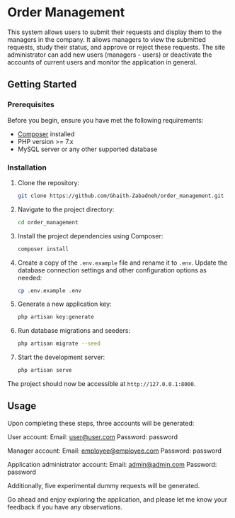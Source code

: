 
# Order Management

This system allows users to submit their requests and display them to the managers in the company.
It allows managers to view the submitted requests, study their status, and approve or reject these requests.
The site administrator can add new users (managers - users) or deactivate the accounts of current users and monitor the application in general.


## Getting Started

### Prerequisites

Before you begin, ensure you have met the following requirements:
- [Composer](https://getcomposer.org/) installed
- PHP version >= 7.x
- MySQL server or any other supported database

### Installation

1. Clone the repository:

   ```bash
   git clone https://github.com/Ghaith-Zabadneh/order_management.git
   ```

2. Navigate to the project directory:

   ```bash
   cd order_management
   ```

3. Install the project dependencies using Composer:

   ```bash
   composer install
   ```

4. Create a copy of the `.env.example` file and rename it to `.env`. Update the database connection settings and other configuration options as needed:

   ```bash
   cp .env.example .env
   ```

5. Generate a new application key:

   ```bash
   php artisan key:generate
   ```

6. Run database migrations and seeders:

   ```bash
   php artisan migrate --seed
   ```

7. Start the development server:

   ```bash
   php artisan serve
   ```

The project should now be accessible at `http://127.0.0.1:8000`.

## Usage


Upon completing these steps, three accounts will be generated:

User account:
Email: user@user.com
Password: password

Manager account:
Email: employee@employee.com
Password: password

Application administrator account:
Email: admin@admin.com
Password: password

Additionally, five experimental dummy requests will be generated.

Go ahead and enjoy exploring the application, and please let me know your feedback if you have any observations.


